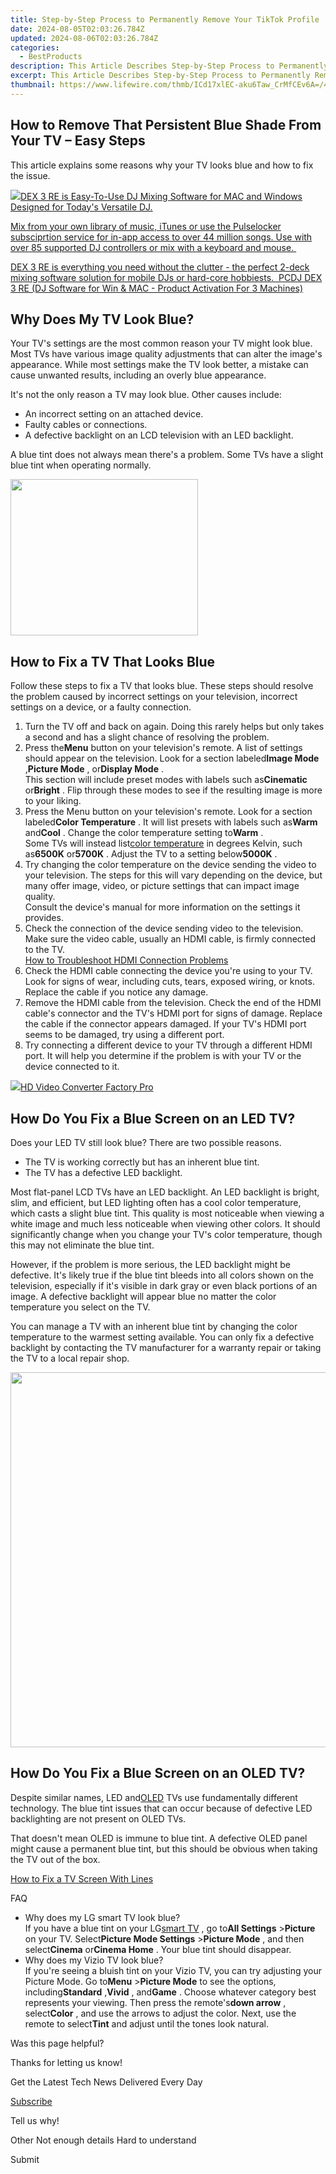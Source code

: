 ```yaml
---
title: Step-by-Step Process to Permanently Remove Your TikTok Profile
date: 2024-08-05T02:03:26.784Z
updated: 2024-08-06T02:03:26.784Z
categories:
  - BestProducts
description: This Article Describes Step-by-Step Process to Permanently Remove Your TikTok Profile
excerpt: This Article Describes Step-by-Step Process to Permanently Remove Your TikTok Profile
thumbnail: https://www.lifewire.com/thmb/ICd17xlEC-aku6Taw_CrMfCEv6A=/400x300/filters:no_upscale():max_bytes(150000):strip_icc():format(webp)/GettyImages-1183804979-558ec63f893e4e068a261ebc584f819e.jpg
---
```


## How to Remove That Persistent Blue Shade From Your TV – Easy Steps
 This article explains some reasons why your TV looks blue and how to fix the issue.

<!-- affiliate ads begin -->
<a href="https://shop.pcdj.com/order/checkout.php?PRODS=4698827&QTY=1&AFFILIATE=108875&CART=1"> <img src="https://secure.avangate.com/images/merchant/47f4b6321e9fd8e8f7326a6adc1a7c1e/products/dex3REpage-newmainscreenshot.png" border="0">DEX 3 RE is Easy-To-Use DJ Mixing Software for MAC and Windows Designed for Today's Versatile DJ. 

 Mix from your own library of music, iTunes or use the Pulselocker subsciprtion service for in-app access to over 44 million songs. Use with over 85 supported DJ controllers or mix with a keyboard and mouse.  

 DEX 3 RE is everything you need without the clutter - the perfect 2-deck mixing software solution for mobile DJs or hard-core hobbiests.  
 PCDJ DEX 3 RE (DJ Software for Win & MAC - Product Activation For 3 Machines)</a>
<!-- affiliate ads end -->
## Why Does My TV Look Blue?

 Your TV's settings are the most common reason your TV might look blue. Most TVs have various image quality adjustments that can alter the image's appearance. While most settings make the TV look better, a mistake can cause unwanted results, including an overly blue appearance.

 It's not the only reason a TV may look blue. Other causes include:

* An incorrect setting on an attached device.
* Faulty cables or connections.
* A defective backlight on an LCD television with an LED backlight.

 A blue tint does not always mean there's a problem. Some TVs have a slight blue tint when operating normally.

<!-- affiliate ads begin -->
<a href="https://bluettius.sjv.io/c/5597632/2027209/17108" target="_top" id="2027209"><img src="//a.impactradius-go.com/display-ad/17108-2027209" border="0" alt="" width="300" height="250"/></a><img height="0" width="0" src="https://imp.pxf.io/i/5597632/2027209/17108" style="position:absolute;visibility:hidden;" border="0" />
<!-- affiliate ads end -->
## How to Fix a TV That Looks Blue

 Follow these steps to fix a TV that looks blue. These steps should resolve the problem caused by incorrect settings on your television, incorrect settings on a device, or a faulty connection.

1. Turn the TV off and back on again. Doing this rarely helps but only takes a second and has a slight chance of resolving the problem.
2. Press the**Menu** button on your television's remote. A list of settings should appear on the television. Look for a section labeled**Image Mode** ,**Picture Mode** , or**Display Mode** .  
 This section will include preset modes with labels such as**Cinematic** or**Bright** . Flip through these modes to see if the resulting image is more to your liking.
3. Press the Menu button on your television's remote. Look for a section labeled**Color Temperature** . It will list presets with labels such as**Warm** and**Cool** . Change the color temperature setting to**Warm** .  
 Some TVs will instead list[color temperature](https://www.lifewire.com/tv-color-temperature-4156944) in degrees Kelvin, such as**6500K** or**5700K** . Adjust the TV to a setting below**5000K** .
4. Try changing the color temperature on the device sending the video to your television. The steps for this will vary depending on the device, but many offer image, video, or picture settings that can impact image quality.  
 Consult the device's manual for more information on the settings it provides.
5. Check the connection of the device sending video to the television. Make sure the video cable, usually an HDMI cable, is firmly connected to the TV.  
[How to Troubleshoot HDMI Connection Problems](https://www.lifewire.com/fix-hdmi-connection-problems-1846811)
6. Check the HDMI cable connecting the device you're using to your TV. Look for signs of wear, including cuts, tears, exposed wiring, or knots. Replace the cable if you notice any damage.
7. Remove the HDMI cable from the television. Check the end of the HDMI cable's connector and the TV's HDMI port for signs of damage. Replace the cable if the connector appears damaged. If your TV's HDMI port seems to be damaged, try using a different port.
8. Try connecting a different device to your TV through a different HDMI port. It will help you determine if the problem is with your TV or the device connected to it.

<!-- affiliate ads begin -->
<a href="https://secure.2checkout.com/order/checkout.php?PRODS=4537546&QTY=1&AFFILIATE=108875&CART=1"><img src="https://secure.avangate.com/images/merchant/4b0a0290ad7df100b77e86839989a75e/products/7_copy_2_2_hdpro.png" border="0">HD Video Converter Factory Pro</a>
<!-- affiliate ads end -->
## How Do You Fix a Blue Screen on an LED TV?

 Does your LED TV still look blue? There are two possible reasons.

* The TV is working correctly but has an inherent blue tint.
* The TV has a defective LED backlight.

 Most flat-panel LCD TVs have an LED backlight. An LED backlight is bright, slim, and efficient, but LED lighting often has a cool color temperature, which casts a slight blue tint. This quality is most noticeable when viewing a white image and much less noticeable when viewing other colors. It should significantly change when you change your TV's color temperature, though this may not eliminate the blue tint.

 However, if the problem is more serious, the LED backlight might be defective. It's likely true if the blue tint bleeds into all colors shown on the television, especially if it's visible in dark gray or even black portions of an image. A defective backlight will appear blue no matter the color temperature you select on the TV.

 You can manage a TV with an inherent blue tint by changing the color temperature to the warmest setting available. You can only fix a defective backlight by contacting the TV manufacturer for a warranty repair or taking the TV to a local repair shop.

<!-- affiliate ads begin -->
<a href="https://appsumo.8odi.net/c/5597632/2075461/7443" target="_top" id="2075461"><img src="//a.impactradius-go.com/display-ad/7443-2075461" border="0" alt="" width="1200" height="600"/></a><img height="0" width="0" src="https://appsumo.8odi.net/i/5597632/2075461/7443" style="position:absolute;visibility:hidden;" border="0" />
<!-- affiliate ads end -->
## How Do You Fix a Blue Screen on an OLED TV?

 Despite similar names, LED and[OLED](https://www.lifewire.com/oled-tv-basics-1846926) TVs use fundamentally different technology. The blue tint issues that can occur because of defective LED backlighting are not present on OLED TVs.

 That doesn't mean OLED is immune to blue tint. A defective OLED panel might cause a permanent blue tint, but this should be obvious when taking the TV out of the box.

[How to Fix a TV Screen With Lines](https://www.lifewire.com/fix-lines-on-tv-screen-5210929)

 FAQ

* Why does my LG smart TV look blue?  
 If you have a blue tint on your LG[smart TV](https://www.lifewire.com/what-is-a-smart-tv-4140172) , go to**All Settings** \>**Picture** on your TV. Select**Picture Mode Settings** \>**Picture Mode** , and then select**Cinema** or**Cinema Home** . Your blue tint should disappear.
* Why does my Vizio TV look blue?  
 If you're seeing a bluish tint on your Vizio TV, you can try adjusting your Picture Mode. Go to**Menu** \>**Picture Mode** to see the options, including**Standard** ,**Vivid** , and**Game** . Choose whatever category best represents your viewing. Then press the remote's**down arrow** , select**Color** , and use the arrows to adjust the color. Next, use the remote to select**Tint** and adjust until the tones look natural.

Was this page helpful?

Thanks for letting us know!

 Get the Latest Tech News Delivered Every Day

[Subscribe](https://www.lifewire.com/#)

Tell us why!

 Other  Not enough details  Hard to understand

 Submit

<ins class="adsbygoogle"
     style="display:block"
     data-ad-format="autorelaxed"
     data-ad-client="ca-pub-7571918770474297"
     data-ad-slot="1223367746"></ins>



<ins class="adsbygoogle"
     style="display:block"
     data-ad-client="ca-pub-7571918770474297"
     data-ad-slot="8358498916"
     data-ad-format="auto"
     data-full-width-responsive="true"></ins>
